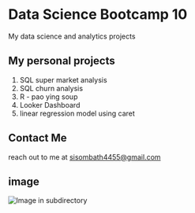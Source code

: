 # Data Science Bootcamp 10
My data science and analytics projects

## My personal projects

1. SQL super market analysis
2. SQL churn analysis
3. R - pao ying soup
4.  Looker Dashboard
5.  linear regression model using caret

## Contact Me
reach out to me at sisombath4455@gmail.com

## image 
![Image in subdirectory](images/another_image.png)
